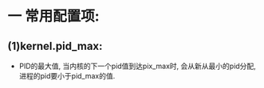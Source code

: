 # 一 常用配置项:
## (1)kernel.pid_max:
- PID的最大值, 当内核的下一个pid值到达pix_max时, 会从新从最小的pid分配, 进程的pid要小于pid_max的值.